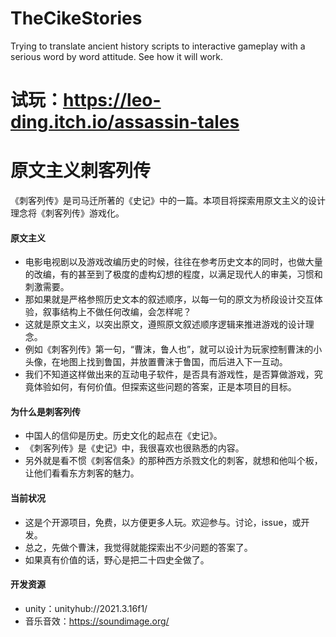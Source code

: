 # TheCikeStories
Trying to translate ancient history scripts to interactive gameplay with a serious word by word attitude. See how it will work.

# 试玩：https://leo-ding.itch.io/assassin-tales

# 原文主义刺客列传

《刺客列传》是司马迁所著的《史记》中的一篇。本项目将探索用原文主义的设计理念将《刺客列传》游戏化。

#### 原文主义
- 电影电视剧以及游戏改编历史的时候，往往在参考历史文本的同时，也做大量的改编，有的甚至到了极度的虚构幻想的程度，以满足现代人的审美，习惯和刺激需要。
- 那如果就是严格参照历史文本的叙述顺序，以每一句的原文为桥段设计交互体验，叙事结构上不做任何改编，会怎样呢？
- 这就是原文主义，以突出原文，遵照原文叙述顺序逻辑来推进游戏的设计理念。
- 例如《刺客列传》第一句，“曹沫，鲁人也”，就可以设计为玩家控制曹沫的小头像，在地图上找到鲁国，并放置曹沫于鲁国，而后进入下一互动。
- 我们不知道这样做出来的互动电子软件，是否具有游戏性，是否算做游戏，究竟体验如何，有何价值。但探索这些问题的答案，正是本项目的目标。

#### 为什么是刺客列传
- 中国人的信仰是历史。历史文化的起点在《史记》。
- 《刺客列传》是《史记》中，我很喜欢也很熟悉的内容。
- 另外就是看不惯《刺客信条》的那种西方杀戮文化的刺客，就想和他叫个板，让他们看看东方刺客的魅力。

#### 当前状况
- 这是个开源项目，免费，以方便更多人玩。欢迎参与。讨论，issue，或开发。
- 总之，先做个曹沫，我觉得就能探索出不少问题的答案了。
- 如果真有价值的话，野心是把二十四史全做了。

#### 开发资源
- unity：unityhub://2021.3.16f1/
- 音乐音效：https://soundimage.org/
